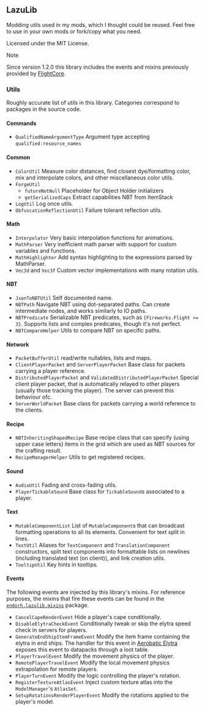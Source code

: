 ## LazuLib

Modding utils used in my mods, which I thought could be reused.
Feel free to use in your own mods or fork/copy what you need.

Licensed under the MIT License.

> [!NOTE]
> Since version 1.2.0 this library includes the events and mixins previously provided
> by [FlightCore](https://github.com/endorh/flight-core).

### Utils
Roughly accurate list of utils in this library. Categories correspond to packages in the source code.

#### Commands
- `QualifiedNameArgumentType` Argument type accepting `qualified:resource_names`

#### Common
- `ColorUtil` Measure color distances, find closest dye/formatting color, mix and interpolate colors, and other miscellaneous color utils.
- `ForgeUtil`
  - `futureNotNull` Placeholder for Object Holder initializers
  - `getSerializedCaps` Extract capabilities NBT from ItemStack
- `LogUtil` Log once utils.
- `ObfuscationReflectionUtil` Failure tolerant reflection utils.

#### Math
- `Interpolator` Very basic interpolation functions for animations.
- `MathParser` Very inefficient math parser with support for custom variables and functions.
- `MathHighlighter` Add syntax highlighting to the expressions parsed by MathParser.
- `Vec3d` and `Vec3f` Custom vector implementations with many rotation utils.

#### NBT
- `JsonToNBTUtil` Self documented name.
- `NBTPath` Navigate NBT using dot-separated paths. Can create intermediate nodes, and works similarly to IO paths.
- `NBTPredicate` Serializable NBT predicates, such as `{Fireworks.Flight >= 3}`. Supports lists and complex predicates, though it's not perfect.
- `NBTCompareHelper` Utils to compare NBT on specific paths.

#### Network
- `PacketBufferUtil` read/write nullables, lists and maps.
- `ClientPlayerPacket` and `ServerPlayerPacket` Base class for packets carrying a player reference.
- `DistributedPlayerPacket` and `ValidatedDistributedPlayerPacket` Special client player packet, that is automatically relayed to other players (usually those tracking the player). The server can prevent this behaviour ofc.
- `ServerWorldPacket` Base class for packets carrying a world reference to the clients.

#### Recipe
- `NBTInheritingShapedRecipe` Base recipe class that can specify (using upper case letters) items in the grid which are used as NBT sources for the crafting result.
- `RecipeManagerHelper` Utils to get registered recipes.

#### Sound
- `AudioUtil` Fading and cross-fading utils.
- `PlayerTickableSound` Base class for `TickableSound`s associated to a player.

#### Text
- `MutableComponentList` List of `MutableComponent`s that can broadcast formatting operations to all its elements. Convenient for text split in lines.
- `TextUtil` Aliases for `TextComponent` and `TranslationComponent` constructors, split text components into formattable lists on newlines (including translated text (on client)), and link creation utils.
- `TooltipUtil` Key hints in tooltips.

#### Events
The following events are injected by this library's mixins.
For reference purposes, the mixins that fire these events can be found in the
[`endorh.lazulib.mixins`](https://github.com/endorh/lazulib/tree/1.20/src/main/java/endorh/lazulib/mixins) package.
- `CancelCapeRenderEvent` Hide a player's cape conditionally.
- `DisableElytraCheckEvent` Conditionally tweak or skip the elytra speed check in servers for players.
- `GenerateEndShipItemFrameEvent` Modify the item frame containing the elytra in end ships.
  The handler for this event in [Aerobatic Elytra](https://github.com/endorh/aerobatic-elytra) exposes
  this event to datapacks through a loot table.
- `PlayerTravelEvent` Modify the movement physics of the player.
- `RemotePlayerTravelEvent` Modify the local movement physics extrapolation for remote players.
- `PlayerTurnEvent` Modify the logic controlling the player's rotation.
- `RegisterTextureAtlasEvent` Inject custom texture atlas into the `ModelManager`'s `AtlasSet`.
- `SetupRotationsRenderPlayerEvent` Modify the rotations applied to the player's model.